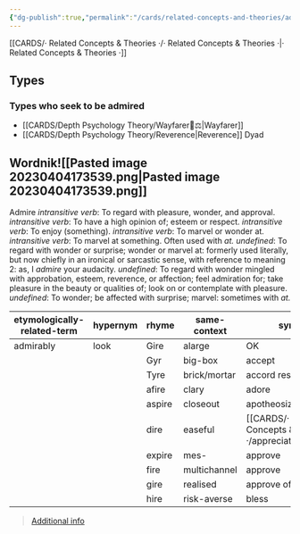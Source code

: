 ```yaml
---
{"dg-publish":true,"permalink":"/cards/related-concepts-and-theories/admire/","noteIcon":"1","created":"2023-01-19T15:18:55.013+01:00","updated":"2023-06-12T16:19:25.080+02:00"}
---
```


[[CARDS/· Related Concepts & Theories ·/· Related Concepts & Theories ·\|· Related Concepts & Theories ·]]

## Types 

### Types who seek to be admired
- [[CARDS/Depth Psychology Theory/Wayfarer🌠⚖️\|Wayfarer]]
- [[CARDS/Depth Psychology Theory/Reverence\|Reverence]] Dyad

## Wordnik![[Pasted image 20230404173539.png\|Pasted image 20230404173539.png]]
Admire
*intransitive verb*: To regard with pleasure, wonder, and approval.
*intransitive verb*: To have a high opinion of; esteem or respect.
*intransitive verb*: To enjoy (something).
*intransitive verb*: To marvel or wonder at.
*intransitive verb*: To marvel at something. Often used with <em>at.</em>
*undefined*: To regard with wonder or surprise; wonder or marvel at: formerly used literally, but now chiefly in an ironical or sarcastic sense, with reference to meaning 2: as, I <em>admire</em> your audacity.
*undefined*: To regard with wonder mingled with approbation, esteem, reverence, or affection; feel admiration for; take pleasure in the beauty or qualities of; look on or contemplate with pleasure.
*undefined*: To wonder; be affected with surprise; marvel: sometimes with <em>at.</em>

| etymologically-related-term |hypernym |rhyme |same-context |synonym |verb-form |
| --- | --- | --- | --- | --- | --- |
| admirably | look | Gire | alarge | OK | admired |
|  |  | Gyr | big-box | accept | admires |
|  |  | Tyre | brick/mortar | accord respect to | admiring |
|  |  | afire | clary | adore |  |
|  |  | aspire | closeout | apotheosize |  |
|  |  | dire | easeful | [[CARDS/· Related Concepts & Theories ·/appreciate\|appreciate]] |  |
|  |  | expire | mes- | approve |  |
|  |  | fire | multichannel | approve |  |
|  |  | gire | realised | approve of |  |
|  |  | hire | risk-averse | bless |  |

> [Additional info](https://www.wordnik.com/words/admire)
